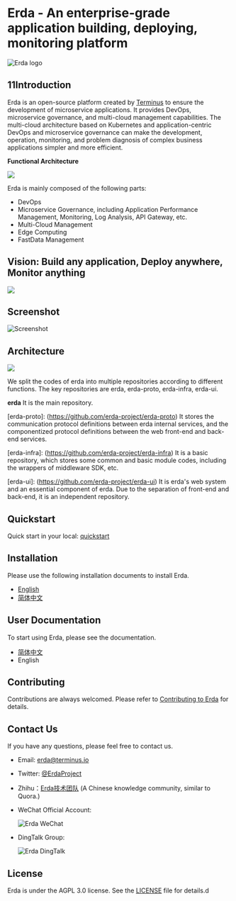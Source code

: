 # Erda - An enterprise-grade application building, deploying, monitoring platform

![Erda logo](./docs/assets/logo-small.jpg)

## 11Introduction

Erda is an open-source platform created by [Terminus](https://www.terminus.io/) to ensure the development of microservice applications. It provides DevOps, microservice governance, and multi-cloud management capabilities. The multi-cloud architecture based on Kubernetes and application-centric DevOps and microservice governance can make the development, operation, monitoring, and problem diagnosis of complex business applications simpler and more efficient.

**Functional Architecture**

![](./docs/assets/functional_architecture.jpg)

Erda is mainly composed of the following parts:
- DevOps
- Microservice Governance, including Application Performance Management, Monitoring, Log Analysis, API Gateway, etc.
- Multi-Cloud Management
- Edge Computing
- FastData Management

## Vision: Build any application, Deploy anywhere, Monitor anything
![](./docs/assets/vision.png)

## Screenshot

![Screenshot](https://static.erda.cloud/images/erda.gif)

## Architecture

![](./docs/assets/arch.png)

We split the codes of erda into multiple repositories according to different functions. The key repositories are erda, erda-proto, erda-infra, erda-ui.

**erda** It is the main repository.

[erda-proto]: (https://github.com/erda-project/erda-proto) It stores the communication protocol definitions between erda internal services, and the componentized protocol definitions between the web front-end and back-end services.

[erda-infra]: (https://github.com/erda-project/erda-infra) It is a basic repository, which stores some common and basic module codes, including the wrappers of middleware SDK, etc.

[erda-ui]: (https://github.com/erda-project/erda-ui) It is erda's web system and an essential component of erda. Due to the separation of front-end and back-end, it is an independent repository.

## Quickstart

Quick start in your local: [quickstart](./docs/guides/quickstart/quickstart-full.md)

## Installation

Please use the following installation documents to install Erda.

- [English](./docs/guides/deploy/How-to-install-Erda.md)
- [简体中文](./docs/guides/deploy/How-to-install-Erda-zh.md)

## User Documentation

To start using Erda, please see the documentation.

- [简体中文](https://docs.erda.cloud)
- English

## Contributing

Contributions are always welcomed. Please refer to [Contributing to Erda](CONTRIBUTING.md) for details.

## Contact Us

If you have any questions, please feel free to contact us.

- Email: erda@terminus.io
- Twitter: [@ErdaProject](https://twitter.com/ErdaProject)
- Zhihu：[Erda技术团队](https://www.zhihu.com/people/erda-project) (A Chinese knowledge community, similar to Quora.)
- WeChat Official Account:

    ![Erda WeChat](./docs/assets/wechat-small.jpg)
- DingTalk Group:
  
    ![Erda DingTalk](./docs/assets/dingtalk.png)

## License

Erda is under the AGPL 3.0 license. See the [LICENSE](LICENSE) file for details.d
